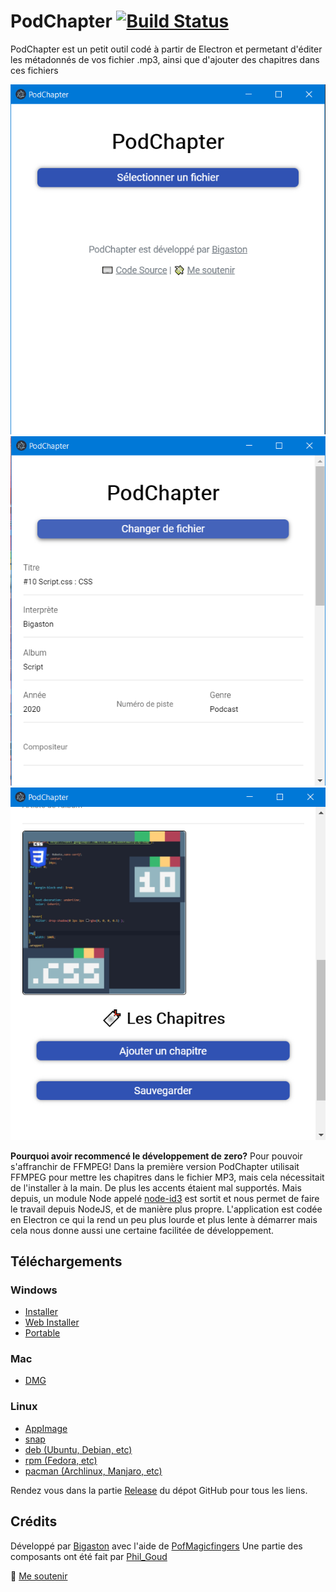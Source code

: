 # PodChapter [![Build Status](https://travis-ci.org/Bigaston/podchapter.svg?branch=master)](https://travis-ci.org/Bigaston/podchapter)

PodChapter est un petit outil codé à partir de Electron et permetant d'éditer les métadonnés de vos fichier .mp3, ainsi que d'ajouter des chapitres dans ces fichiers

![Choix du fichier](./img/1.png) ![Edition des métadonnés](./img/2.png) ![Ajout d'une cover ou de chapitres](./img/3.png)

**Pourquoi avoir recommencé le développement de zero?**
Pour pouvoir s'affranchir de FFMPEG! Dans la première version PodChapter utilisait FFMPEG pour mettre les chapitres dans le fichier MP3, mais cela nécessitait de l'installer à la main. De plus les accents étaient mal supportés. Mais depuis, un module Node appelé [node-id3](npmjs.org/package/node-id3) est sortit et nous permet de faire le travail depuis NodeJS, et de manière plus propre.
L'application est codée en Electron ce qui la rend un peu plus lourde et plus lente à démarrer mais cela nous donne aussi une certaine facilitée de développement.

## Téléchargements

<!--RELEASE_LINKS_START-->

### Windows

- [Installer](https://github.com/Bigaston/podchapter/releases/download/v2.5.0/PodChapter-Setup-2.5.0.exe)
- [Web Installer](https://github.com/Bigaston/podchapter/releases/download/v2.5.0/PodChapter-Web-Setup-2.5.0.exe)
- [Portable](https://github.com/Bigaston/podchapter/releases/download/v2.5.0/PodChapter-2.5.0.exe)

### Mac

- [DMG](https://github.com/Bigaston/podchapter/releases/download/v2.5.0/PodChapter-2.5.0.dmg)

### Linux

- [AppImage](https://github.com/Bigaston/podchapter/releases/download/v2.5.0/PodChapter-2.5.0.AppImage)
- [snap](https://github.com/Bigaston/podchapter/releases/download/v2.5.0/podchapter-2.5.0.snap)
- [deb (Ubuntu, Debian, etc)](https://github.com/Bigaston/podchapter/releases/download/v2.5.0/podchapter-2.5.0.deb)
- [rpm (Fedora, etc)](https://github.com/Bigaston/podchapter/releases/download/v2.5.0/podchapter-2.5.0.x86_64.deb)
- [pacman (Archlinux, Manjaro, etc)](https://github.com/Bigaston/podchapter/releases/download/v2.5.0/podchapter-2.5.0.pacman)

<!--RELEASE_LINKS_END-->

Rendez vous dans la partie [Release](https://github.com/Bigaston/podchapter/releases/latest) du dépot GitHub pour tous les liens.

## Crédits
Développé par [Bigaston](https://twitter.com/Bigaston) avec l'aide de [PofMagicfingers](https://twitter.com/PofMagicfingers/)
Une partie des composants ont été fait par [Phil_Goud](https://twitter.com/Phil_Goud)

💸 [Me soutenir](https://utip.io/bigaston)
